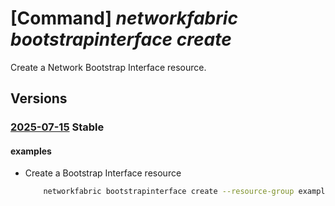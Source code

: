# [Command] _networkfabric bootstrapinterface create_

Create a Network Bootstrap Interface resource.

## Versions

### [2025-07-15](/Resources/mgmt-plane/L3N1YnNjcmlwdGlvbnMve30vcmVzb3VyY2Vncm91cHMve30vcHJvdmlkZXJzL21pY3Jvc29mdC5tYW5hZ2VkbmV0d29ya2ZhYnJpYy9uZXR3b3JrYm9vdHN0cmFwZGV2aWNlcy97fS9uZXR3b3JrYm9vdHN0cmFwaW50ZXJmYWNlcy97fQ==/2025-07-15.xml) **Stable**

<!-- mgmt-plane /subscriptions/{}/resourcegroups/{}/providers/microsoft.managednetworkfabric/networkbootstrapdevices/{}/networkbootstrapinterfaces/{} 2025-07-15 -->

#### examples

- Create a Bootstrap Interface resource
    ```bash
        networkfabric bootstrapinterface create --resource-group example-rg --bootstrap-device example-device --resource-name example-interface --annotation annotation --additional-description additionalDescription --serial-number Vendor;DCS-7280XXX-24;12.05;JPE2111XXXX
    ```
